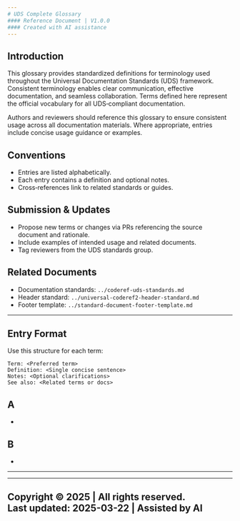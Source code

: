 ```yaml
---
# UDS Complete Glossary
#### Reference Document | V1.0.0
#### Created with AI assistance
---
```


## Introduction
This glossary provides standardized definitions for terminology used throughout the Universal Documentation Standards (UDS) framework. Consistent terminology enables clear communication, effective documentation, and seamless collaboration. Terms defined here represent the official vocabulary for all UDS‑compliant documentation.

Authors and reviewers should reference this glossary to ensure consistent usage across all documentation materials. Where appropriate, entries include concise usage guidance or examples.

## Conventions
- Entries are listed alphabetically.
- Each entry contains a definition and optional notes.
- Cross‑references link to related standards or guides.

## Submission & Updates
- Propose new terms or changes via PRs referencing the source document and rationale.
- Include examples of intended usage and related documents.
- Tag reviewers from the UDS standards group.

## Related Documents
- Documentation standards: `../coderef-uds-standards.md`
- Header standard: `../universal-coderef2-header-standard.md`
- Footer template: `../standard-document-footer-template.md`

---
<!-- Glossary entries begin below. Add terms under appropriate alphabetical headings. -->
 
## Entry Format
Use this structure for each term:
```
Term: <Preferred term>
Definition: <Single concise sentence>
Notes: <Optional clarifications>
See also: <Related terms or docs>
```

## A
-

## B
-
---


---
Copyright © 2025 |  All rights reserved.  
Last updated: 2025-03-22 | Assisted by AI
---
